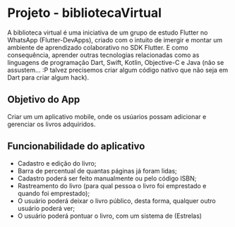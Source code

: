 # Projeto - bibliotecaVirtual

A biblioteca virtual é uma iniciativa de um grupo de estudo Flutter no WhatsApp (Flutter-DevApps), criado com o intuito de imergir e montar um ambiente de aprendizado colaborativo no SDK Flutter. E como consequência, aprender outras tecnologias relacionadas como as linguagens de programação Dart, Swift, Kotlin, Objective-C e Java (não se assustem... :P talvez precisemos criar algum código nativo que não seja em Dart para criar algum hack).

## Objetivo do App

Criar um um aplicativo mobile, onde os usúarios possam adicionar e gerenciar os livros adquiridos.

## Funcionabilidade do aplicativo

* Cadastro e edição do livro;
* Barra de percentual de quantas páginas já foram lidas;
* Cadastro poderá ser feito manualmente ou pelo código ISBN;
* Rastreamento do livro (para qual pessoa o livro foi emprestado e quando foi emprestado);
* O usuário poderá deixar o livro público, desta forma, qualquer outro usuário poderá ver;
* O usuário poderá pontuar o livro, com um sistema de (Estrelas)


